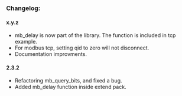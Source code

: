 ### Changelog:

#### x.y.z
- mb_delay is now part of the library. The function is included in tcp example.
- For modbus tcp, setting qid to zero will not disconnect.
- Documentation improvments.

#### 2.3.2
- Refactoring mb_query_bits, and fixed a bug.
- Added mb_delay function inside extend pack.
